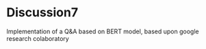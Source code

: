 # Discussion7
Implementation of a Q&amp;A based on BERT model, based upon google research colaboratory
